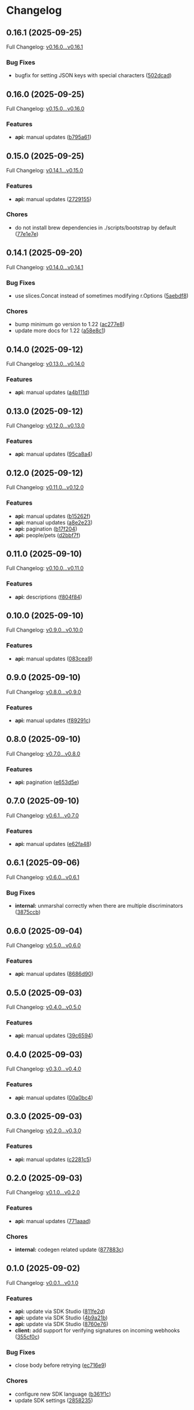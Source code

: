 # Changelog

## 0.16.1 (2025-09-25)

Full Changelog: [v0.16.0...v0.16.1](https://github.com/bruce-hill/bruce-test-api-go/compare/v0.16.0...v0.16.1)

### Bug Fixes

* bugfix for setting JSON keys with special characters ([502dcad](https://github.com/bruce-hill/bruce-test-api-go/commit/502dcad9076d786f10f4ec85b40b8b4d5f5ca937))

## 0.16.0 (2025-09-25)

Full Changelog: [v0.15.0...v0.16.0](https://github.com/bruce-hill/bruce-test-api-go/compare/v0.15.0...v0.16.0)

### Features

* **api:** manual updates ([b795a61](https://github.com/bruce-hill/bruce-test-api-go/commit/b795a61b3d9596d9e5ad1ce4815282674bcb2edc))

## 0.15.0 (2025-09-25)

Full Changelog: [v0.14.1...v0.15.0](https://github.com/bruce-hill/bruce-test-api-go/compare/v0.14.1...v0.15.0)

### Features

* **api:** manual updates ([2729155](https://github.com/bruce-hill/bruce-test-api-go/commit/27291555cb784f52c80ca03ea9c91324111a0b04))


### Chores

* do not install brew dependencies in ./scripts/bootstrap by default ([77e1e7e](https://github.com/bruce-hill/bruce-test-api-go/commit/77e1e7e6f94782858854000fb40d42f10b484980))

## 0.14.1 (2025-09-20)

Full Changelog: [v0.14.0...v0.14.1](https://github.com/bruce-hill/bruce-test-api-go/compare/v0.14.0...v0.14.1)

### Bug Fixes

* use slices.Concat instead of sometimes modifying r.Options ([5aebdf8](https://github.com/bruce-hill/bruce-test-api-go/commit/5aebdf8f1a7bbadc523a5bfe74263b27b12cd4b2))


### Chores

* bump minimum go version to 1.22 ([ac277e8](https://github.com/bruce-hill/bruce-test-api-go/commit/ac277e876aeee70118f026b95ef2b2fde4cb50e2))
* update more docs for 1.22 ([a58e8c1](https://github.com/bruce-hill/bruce-test-api-go/commit/a58e8c1efd69781a83cbe43802aae129f2de2e8b))

## 0.14.0 (2025-09-12)

Full Changelog: [v0.13.0...v0.14.0](https://github.com/bruce-hill/bruce-test-api-go/compare/v0.13.0...v0.14.0)

### Features

* **api:** manual updates ([a4b111d](https://github.com/bruce-hill/bruce-test-api-go/commit/a4b111de6582469b8f4acb23a3cfcf6ef53865bb))

## 0.13.0 (2025-09-12)

Full Changelog: [v0.12.0...v0.13.0](https://github.com/bruce-hill/bruce-test-api-go/compare/v0.12.0...v0.13.0)

### Features

* **api:** manual updates ([95ca8a4](https://github.com/bruce-hill/bruce-test-api-go/commit/95ca8a4c8b22f89d57d76d976636d35144edc128))

## 0.12.0 (2025-09-12)

Full Changelog: [v0.11.0...v0.12.0](https://github.com/bruce-hill/bruce-test-api-go/compare/v0.11.0...v0.12.0)

### Features

* **api:** manual updates ([b15262f](https://github.com/bruce-hill/bruce-test-api-go/commit/b15262fa85fe66368408a236590a9ff7f4e4d2c5))
* **api:** manual updates ([a8e2e23](https://github.com/bruce-hill/bruce-test-api-go/commit/a8e2e23a2cc7b4fb48f4e363e1a10858429b5f7d))
* **api:** pagination ([b17f204](https://github.com/bruce-hill/bruce-test-api-go/commit/b17f2046c97ce27ccc6ae5127dcac9e93da87913))
* **api:** people/pets ([d2bbf7f](https://github.com/bruce-hill/bruce-test-api-go/commit/d2bbf7feccca4d68cc7c2a3eca8d996d964c23c0))

## 0.11.0 (2025-09-10)

Full Changelog: [v0.10.0...v0.11.0](https://github.com/bruce-hill/bruce-test-api-go/compare/v0.10.0...v0.11.0)

### Features

* **api:** descriptions ([f804f84](https://github.com/bruce-hill/bruce-test-api-go/commit/f804f8400764404e6274526e1021cdcb213417cb))

## 0.10.0 (2025-09-10)

Full Changelog: [v0.9.0...v0.10.0](https://github.com/bruce-hill/bruce-test-api-go/compare/v0.9.0...v0.10.0)

### Features

* **api:** manual updates ([083cea9](https://github.com/bruce-hill/bruce-test-api-go/commit/083cea9b83cb0c9d9bef2d8a1312d9a47771d5bd))

## 0.9.0 (2025-09-10)

Full Changelog: [v0.8.0...v0.9.0](https://github.com/bruce-hill/bruce-test-api-go/compare/v0.8.0...v0.9.0)

### Features

* **api:** manual updates ([f89291c](https://github.com/bruce-hill/bruce-test-api-go/commit/f89291c2a72fe0b42f88ef189332af4db794dc54))

## 0.8.0 (2025-09-10)

Full Changelog: [v0.7.0...v0.8.0](https://github.com/bruce-hill/bruce-test-api-go/compare/v0.7.0...v0.8.0)

### Features

* **api:** pagination ([e653d5e](https://github.com/bruce-hill/bruce-test-api-go/commit/e653d5e20bfc23d32f917d5379306be97c2924b8))

## 0.7.0 (2025-09-10)

Full Changelog: [v0.6.1...v0.7.0](https://github.com/bruce-hill/bruce-test-api-go/compare/v0.6.1...v0.7.0)

### Features

* **api:** manual updates ([e62fa48](https://github.com/bruce-hill/bruce-test-api-go/commit/e62fa48e6817a46b540b30e9e61e465b8660cf63))

## 0.6.1 (2025-09-06)

Full Changelog: [v0.6.0...v0.6.1](https://github.com/bruce-hill/bruce-test-api-go/compare/v0.6.0...v0.6.1)

### Bug Fixes

* **internal:** unmarshal correctly when there are multiple discriminators ([3875ccb](https://github.com/bruce-hill/bruce-test-api-go/commit/3875ccbc92fe0162079a6eb13d41e8f485e1d55d))

## 0.6.0 (2025-09-04)

Full Changelog: [v0.5.0...v0.6.0](https://github.com/bruce-hill/bruce-test-api-go/compare/v0.5.0...v0.6.0)

### Features

* **api:** manual updates ([8686d90](https://github.com/bruce-hill/bruce-test-api-go/commit/8686d90ccdf04ff38a495634ee07204cd2e12543))

## 0.5.0 (2025-09-03)

Full Changelog: [v0.4.0...v0.5.0](https://github.com/bruce-hill/bruce-test-api-go/compare/v0.4.0...v0.5.0)

### Features

* **api:** manual updates ([39c6594](https://github.com/bruce-hill/bruce-test-api-go/commit/39c659485b0ede215ded6c287316966c8bd40445))

## 0.4.0 (2025-09-03)

Full Changelog: [v0.3.0...v0.4.0](https://github.com/bruce-hill/bruce-test-api-go/compare/v0.3.0...v0.4.0)

### Features

* **api:** manual updates ([00a0bc4](https://github.com/bruce-hill/bruce-test-api-go/commit/00a0bc4ec8b7c8cf728ca5192e7ffa5ba8235197))

## 0.3.0 (2025-09-03)

Full Changelog: [v0.2.0...v0.3.0](https://github.com/bruce-hill/bruce-test-api-go/compare/v0.2.0...v0.3.0)

### Features

* **api:** manual updates ([c2281c5](https://github.com/bruce-hill/bruce-test-api-go/commit/c2281c56376cd094ce5dd1a5b4e2740ddc9cc3bd))

## 0.2.0 (2025-09-03)

Full Changelog: [v0.1.0...v0.2.0](https://github.com/bruce-hill/bruce-test-api-go/compare/v0.1.0...v0.2.0)

### Features

* **api:** manual updates ([771aaad](https://github.com/bruce-hill/bruce-test-api-go/commit/771aaad692e21c657266126dbd3a6a510b5639a1))


### Chores

* **internal:** codegen related update ([877883c](https://github.com/bruce-hill/bruce-test-api-go/commit/877883c3e827c50cb5e7d8b12950f41dd43ccaa5))

## 0.1.0 (2025-09-02)

Full Changelog: [v0.0.1...v0.1.0](https://github.com/bruce-hill/bruce-test-api-go/compare/v0.0.1...v0.1.0)

### Features

* **api:** update via SDK Studio ([811fe2d](https://github.com/bruce-hill/bruce-test-api-go/commit/811fe2dfea4f68071d6f4ef89271e447cbd1000d))
* **api:** update via SDK Studio ([4b9a21b](https://github.com/bruce-hill/bruce-test-api-go/commit/4b9a21b60e0b7af7f8d04539f28ab040edfd07e7))
* **api:** update via SDK Studio ([8760e76](https://github.com/bruce-hill/bruce-test-api-go/commit/8760e76f5b96f8b1e921fa23c15871c7dc45f1c2))
* **client:** add support for verifying signatures on incoming webhooks ([355cf0c](https://github.com/bruce-hill/bruce-test-api-go/commit/355cf0c31c6a230f148faf78cde58530f1d6c577))


### Bug Fixes

* close body before retrying ([ec716e9](https://github.com/bruce-hill/bruce-test-api-go/commit/ec716e92a1201fcd896da0cb1b342b81ca4422e1))


### Chores

* configure new SDK language ([b361f1c](https://github.com/bruce-hill/bruce-test-api-go/commit/b361f1c26c46ece1ff7b3853b97e2a1db01aaa78))
* update SDK settings ([2858235](https://github.com/bruce-hill/bruce-test-api-go/commit/28582354c1803e936640949e46a32134c5bc86d4))
